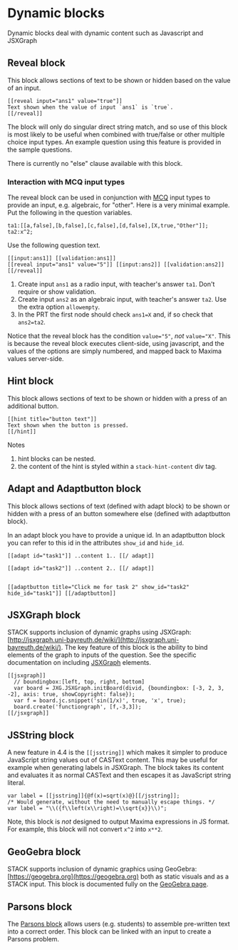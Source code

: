 # Dynamic blocks

Dynamic blocks deal with dynamic content such as Javascript and JSXGraph

## Reveal block ##

This block allows sections of text to be shown or hidden based on the value of an input.

```
[[reveal input="ans1" value="true"]]
Text shown when the value of input `ans1` is `true`.
[[/reveal]]
```

The block will only do singular direct string match, and so use of this block is most likely to be useful when combined with true/false or other multiple choice input types.  An example question using this feature is provided in the sample questions.

There is currently no "else" clause available with this block.

### Interaction with MCQ input types

The reveal block can be used in conjunction with [MCQ](../Multiple_choice_questions.md) input types to provide an input, e.g. algebraic, for "other".  Here is a very minimal example.  Put the following in the question variables.

    ta1:[[a,false],[b,false],[c,false],[d,false],[X,true,"Other"]];
    ta2:x^2;

Use the following question text.

    [[input:ans1]] [[validation:ans1]]
    [[reveal input="ans1" value="5"]] [[input:ans2]] [[validation:ans2]] [[/reveal]]

1. Create input `ans1` as a radio input, with teacher's answer `ta1`.  Don't require or show validation.
2. Create input `ans2` as an algebraic input, with teacher's answer `ta2`.  Use the extra option `allowempty`.
3. In the PRT the first node should check `ans1=X` and, if so check that `ans2=ta2`.

Notice that the reveal block has the condition `value="5"`, _not_ `value="X"`.  This is because the reveal block executes client-side, using javascript, and the values of the options are simply numbered, and mapped back to Maxima values server-side.

## Hint block ##

This block allows sections of text to be shown or hidden with a press of an additional button.

```
[[hint title="button text"]]
Text shown when the button is pressed.
[[/hint]]
```

Notes

1. hint blocks can be nested.
2. the content of the hint is styled within a `stack-hint-content` div tag.

## Adapt and Adaptbutton block ##

This block allows sections of text (defined with adapt block) to be shown or hidden with a press of an button somewhere else (defined with adaptbutton block).

In an adapt block you have to provide a unique id.
In an adaptbutton block you can refer to this id in the attributes `show_id` and `hide_id`.

```
[[adapt id="task1"]] ..content 1.. [[/ adapt]]

[[adapt id="task2"]] ..content 2.. [[/ adapt]]


[[adaptbutton title="Click me for task 2" show_id="task2" hide_id="task1"]] [[/adaptbutton]]
```


## JSXGraph block ##

STACK supports inclusion of dynamic graphs using JSXGraph: [http://jsxgraph.uni-bayreuth.de/wiki/](http://jsxgraph.uni-bayreuth.de/wiki/). The key feature of this block is the ability to bind elements of the graph to inputs of the question. See the specific documentation on including [JSXGraph](../JSXGraph.md) elements.

    [[jsxgraph]]
      // boundingbox:[left, top, right, bottom]
      var board = JXG.JSXGraph.initBoard(divid, {boundingbox: [-3, 2, 3, -2], axis: true, showCopyright: false});
      var f = board.jc.snippet('sin(1/x)', true, 'x', true);
      board.create('functiongraph', [f,-3,3]);
    [[/jsxgraph]]

## JSString block ##

A new feature in 4.4 is the `[[jsstring]]` which makes it simpler to produce JavaScript string values out of CASText content. This may be useful for example when generating labels in JSXGraph. The block takes its content and evaluates it as normal CASText and then escapes it as JavaScript string literal.

```
var label = [[jsstring]]{@f(x)=sqrt(x)@}[[/jsstring]];
/* Would generate, without the need to manually escape things. */
var label = "\\({f\\left(x\\right)=\\sqrt{x}}\\)";
```

Note, this block is _not_ designed to output Maxima expressions in JS format. For example, this block will not convert `x^2` into `x**2`.

## GeoGebra block ##

STACK supports inclusion of dynamic graphics using GeoGebra: [https://geogebra.org](https://geogebra.org) both as static visuals and as a STACK input.  This block is documented fully on the [GeoGebra page](../GeoGebra.md).

## Parsons block ##

The [Parsons block](../Parsons.md) allows users (e.g. students) to assemble pre-written text into a correct order.  This block can be linked with an input to create a Parsons problem.
